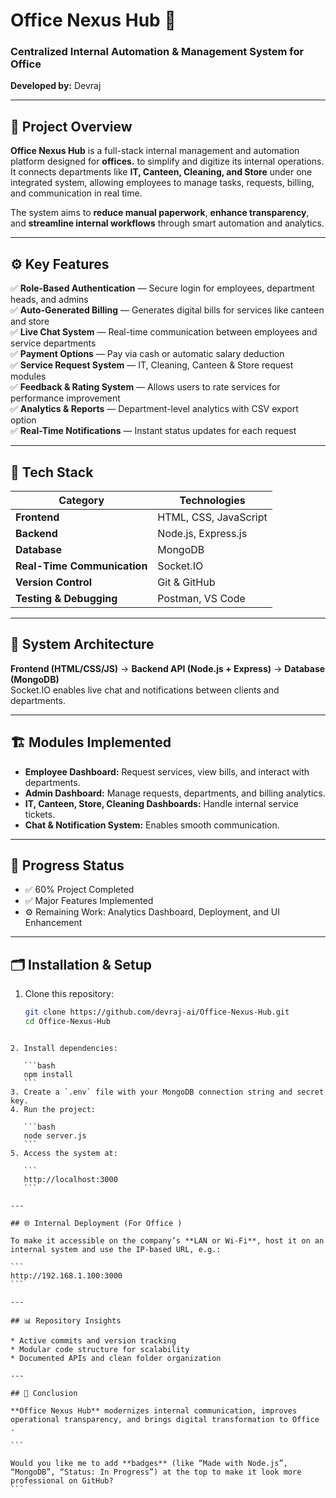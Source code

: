 # Office Nexus Hub 🚀  
### Centralized Internal Automation & Management System for Office

**Developed by:** Devraj  

---

## 🧠 Project Overview  
**Office Nexus Hub** is a full-stack internal management and automation platform designed for **offices.** to simplify and digitize its internal operations.  
It connects departments like **IT, Canteen, Cleaning, and Store** under one integrated system, allowing employees to manage tasks, requests, billing, and communication in real time.  

The system aims to **reduce manual paperwork**, **enhance transparency**, and **streamline internal workflows** through smart automation and analytics.

---

## ⚙️ Key Features  
✅ **Role-Based Authentication** — Secure login for employees, department heads, and admins  
✅ **Auto-Generated Billing** — Generates digital bills for services like canteen and store  
✅ **Live Chat System** — Real-time communication between employees and service departments  
✅ **Payment Options** — Pay via cash or automatic salary deduction  
✅ **Service Request System** — IT, Cleaning, Canteen & Store request modules  
✅ **Feedback & Rating System** — Allows users to rate services for performance improvement  
✅ **Analytics & Reports** — Department-level analytics with CSV export option  
✅ **Real-Time Notifications** — Instant status updates for each request  

---

## 🧰 Tech Stack  
| Category | Technologies |
|-----------|--------------|
| **Frontend** | HTML, CSS, JavaScript |
| **Backend** | Node.js, Express.js |
| **Database** | MongoDB |
| **Real-Time Communication** | Socket.IO |
| **Version Control** | Git & GitHub |
| **Testing & Debugging** | Postman, VS Code |

---

## 🧩 System Architecture  
**Frontend (HTML/CSS/JS)** → **Backend API (Node.js + Express)** → **Database (MongoDB)**  
Socket.IO enables live chat and notifications between clients and departments.  

---

## 🏗️ Modules Implemented  
- **Employee Dashboard:** Request services, view bills, and interact with departments.  
- **Admin Dashboard:** Manage requests, departments, and billing analytics.  
- **IT, Canteen, Store, Cleaning Dashboards:** Handle internal service tickets.  
- **Chat & Notification System:** Enables smooth communication.  

---

## 🧪 Progress Status  
- ✅ 60% Project Completed  
- ✅ Major Features Implemented  
- ⚙️ Remaining Work: Analytics Dashboard, Deployment, and UI Enhancement  

---

## 🗂️ Installation & Setup  
1. Clone this repository:  
   ```bash
   git clone https://github.com/devraj-ai/Office-Nexus-Hub.git
   cd Office-Nexus-Hub
````

2. Install dependencies:

   ```bash
   npm install
   ```
3. Create a `.env` file with your MongoDB connection string and secret key.
4. Run the project:

   ```bash
   node server.js
   ```
5. Access the system at:

   ```
   http://localhost:3000
   ```

---

## 🌐 Internal Deployment (For Office )

To make it accessible on the company’s **LAN or Wi-Fi**, host it on an internal system and use the IP-based URL, e.g.:

```
http://192.168.1.100:3000
```

---

## 📊 Repository Insights

* Active commits and version tracking
* Modular code structure for scalability
* Documented APIs and clean folder organization

---

## 🏁 Conclusion

**Office Nexus Hub** modernizes internal communication, improves operational transparency, and brings digital transformation to Office .

```

Would you like me to add **badges** (like “Made with Node.js”, “MongoDB”, “Status: In Progress”) at the top to make it look more professional on GitHub?
```
